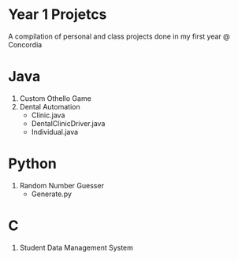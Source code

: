 # Year 1 Projetcs
A compilation of personal and class projects done in my first year @ Concordia

# Java
1. Custom Othello Game
2. Dental Automation
   - Clinic.java
   - DentalClinicDriver.java
   - Individual.java 

# Python 
1. Random Number Guesser
   - Generate.py

# C 
1. Student Data Management System

